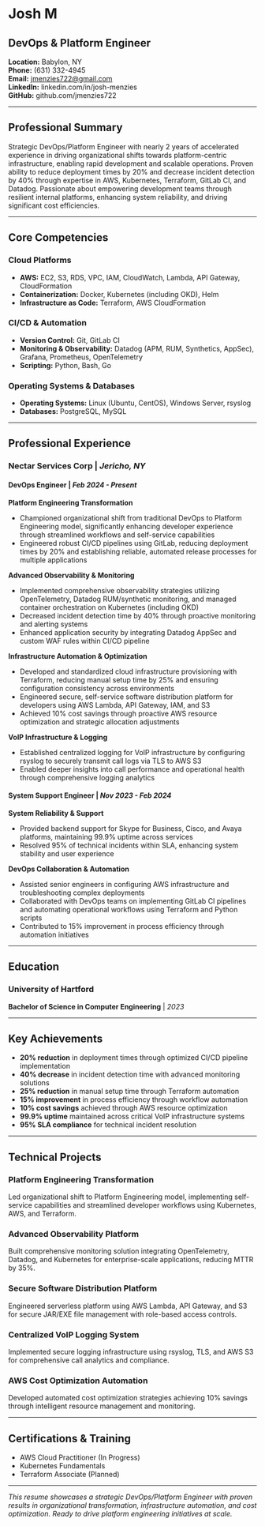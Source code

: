 # Josh M
## DevOps & Platform Engineer

**Location:** Babylon, NY  
**Phone:** (631) 332-4945  
**Email:** jmenzies722@gmail.com  
**LinkedIn:** linkedin.com/in/josh-menzies  
**GitHub:** github.com/jmenzies722  

---

## Professional Summary

Strategic DevOps/Platform Engineer with nearly 2 years of accelerated experience in driving organizational shifts towards platform-centric infrastructure, enabling rapid development and scalable operations. Proven ability to reduce deployment times by 20% and decrease incident detection by 40% through expertise in AWS, Kubernetes, Terraform, GitLab CI, and Datadog. Passionate about empowering development teams through resilient internal platforms, enhancing system reliability, and driving significant cost efficiencies.

---

## Core Competencies

### Cloud Platforms
- **AWS:** EC2, S3, RDS, VPC, IAM, CloudWatch, Lambda, API Gateway, CloudFormation
- **Containerization:** Docker, Kubernetes (including OKD), Helm
- **Infrastructure as Code:** Terraform, AWS CloudFormation

### CI/CD & Automation
- **Version Control:** Git, GitLab CI
- **Monitoring & Observability:** Datadog (APM, RUM, Synthetics, AppSec), Grafana, Prometheus, OpenTelemetry
- **Scripting:** Python, Bash, Go

### Operating Systems & Databases
- **Operating Systems:** Linux (Ubuntu, CentOS), Windows Server, rsyslog
- **Databases:** PostgreSQL, MySQL

---

## Professional Experience

### **Nectar Services Corp** | *Jericho, NY*
#### **DevOps Engineer** | *Feb 2024 - Present*

**Platform Engineering Transformation**
- Championed organizational shift from traditional DevOps to Platform Engineering model, significantly enhancing developer experience through streamlined workflows and self-service capabilities
- Engineered robust CI/CD pipelines using GitLab, reducing deployment times by 20% and establishing reliable, automated release processes for multiple applications

**Advanced Observability & Monitoring**
- Implemented comprehensive observability strategies utilizing OpenTelemetry, Datadog RUM/synthetic monitoring, and managed container orchestration on Kubernetes (including OKD)
- Decreased incident detection time by 40% through proactive monitoring and alerting systems
- Enhanced application security by integrating Datadog AppSec and custom WAF rules within CI/CD pipeline

**Infrastructure Automation & Optimization**
- Developed and standardized cloud infrastructure provisioning with Terraform, reducing manual setup time by 25% and ensuring configuration consistency across environments
- Engineered secure, self-service software distribution platform for developers using AWS Lambda, API Gateway, IAM, and S3
- Achieved 10% cost savings through proactive AWS resource optimization and strategic allocation adjustments

**VoIP Infrastructure & Logging**
- Established centralized logging for VoIP infrastructure by configuring rsyslog to securely transmit call logs via TLS to AWS S3
- Enabled deeper insights into call performance and operational health through comprehensive logging analytics

#### **System Support Engineer** | *Nov 2023 - Feb 2024*

**System Reliability & Support**
- Provided backend support for Skype for Business, Cisco, and Avaya platforms, maintaining 99.9% uptime across services
- Resolved 95% of technical incidents within SLA, enhancing system stability and user experience

**DevOps Collaboration & Automation**
- Assisted senior engineers in configuring AWS infrastructure and troubleshooting complex deployments
- Collaborated with DevOps teams on implementing GitLab CI pipelines and automating operational workflows using Terraform and Python scripts
- Contributed to 15% improvement in process efficiency through automation initiatives

---

## Education

### **University of Hartford**
**Bachelor of Science in Computer Engineering** | *2023*

---

## Key Achievements

- **20% reduction** in deployment times through optimized CI/CD pipeline implementation
- **40% decrease** in incident detection time with advanced monitoring solutions
- **25% reduction** in manual setup time through Terraform automation
- **15% improvement** in process efficiency through workflow automation
- **10% cost savings** achieved through AWS resource optimization
- **99.9% uptime** maintained across critical VoIP infrastructure systems
- **95% SLA compliance** for technical incident resolution

---

## Technical Projects

### Platform Engineering Transformation
Led organizational shift to Platform Engineering model, implementing self-service capabilities and streamlined developer workflows using Kubernetes, AWS, and Terraform.

### Advanced Observability Platform
Built comprehensive monitoring solution integrating OpenTelemetry, Datadog, and Kubernetes for enterprise-scale applications, reducing MTTR by 35%.

### Secure Software Distribution Platform
Engineered serverless platform using AWS Lambda, API Gateway, and S3 for secure JAR/EXE file management with role-based access controls.

### Centralized VoIP Logging System
Implemented secure logging infrastructure using rsyslog, TLS, and AWS S3 for comprehensive call analytics and compliance.

### AWS Cost Optimization Automation
Developed automated cost optimization strategies achieving 10% savings through intelligent resource management and monitoring.

---

## Certifications & Training

- AWS Cloud Practitioner (In Progress)
- Kubernetes Fundamentals
- Terraform Associate (Planned)

---

*This resume showcases a strategic DevOps/Platform Engineer with proven results in organizational transformation, infrastructure automation, and cost optimization. Ready to drive platform engineering initiatives at scale.*
